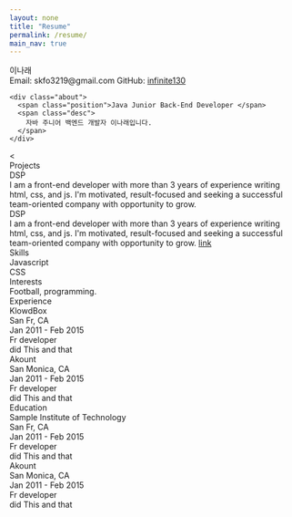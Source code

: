 ```yaml
---
layout: none
title: "Resume"
permalink: /resume/
main_nav: true
---
```


<link rel="stylesheet" href="{{ site.baseurl }}/css/style.css"> <!-- CSS 파일 링크 -->
<link href='https://fonts.googleapis.com/css?family=Lato:400,300,700' rel='stylesheet' type='text/css'>

<div class="container">
  <div class="header">
    <div class="full-name">
      <span class="first-name">이나래</span>
    </div>
<div class="contact-info">
  <span class="email">Email: </span>
  <span class="email-val">skfo3219@gmail.com</span>
  <span class="separator"></span>
  <span class="phone">GitHub: </span>
  <span class="phone-val">
    <a href="https://github.com/infinite130" target="_blank" rel="noopener noreferrer">infinite130</a>
  </span>
</div>



    
    <div class="about">
      <span class="position">Java Junior Back-End Developer </span>
      <span class="desc">
        자바 주니어 백엔드 개발자 이나래입니다.
      </span>
    </div>
  </div>
   <<div class="details">
  <div class="section">
    <div class="section__title">Projects</div> 
    <div class="section__list">
      <div class="section__list-item">
        <div class="name">DSP</div>
        <div class="text">I am a front-end developer with more than 3 years of experience writing html, css, and js. I'm motivated, result-focused and seeking a successful team-oriented company with opportunity to grow.</div>
      </div>
      <div class="section__list-item">
        <div class="name">DSP</div>
        <div class="text">I am a front-end developer with more than 3 years of experience writing html, css, and js. I'm motivated, result-focused and seeking a successful team-oriented company with opportunity to grow. <a href="/login">link</a></div>
      </div>
    </div>
  </div>
  
  <div class="section">
    <div class="section__title">Skills</div>
    <div class="skills">
      <div class="skills__item">
        <div class="left">
          <div class="name">Javascript</div>
        </div>
        <div class="right"></div>
      </div>
      <div class="skills__item">
        <div class="left">
          <div class="name">CSS</div>
        </div>
        <div class="right"></div>
      </div>
    </div>
  </div>
  
  <div class="section">
    <div class="section__title">Interests</div>
    <div class="section__list">
      <div class="section__list-item">Football, programming.</div>
    </div>
  </div>
  
  <div class="section">
    <div class="section__title">Experience</div>
    <div class="section__list">
      <div class="section__list-item">
        <div class="left">
          <div class="name">KlowdBox</div>
          <div class="addr">San Fr, CA</div>
          <div class="duration">Jan 2011 - Feb 2015</div>
        </div>
        <div class="right">
          <div class="name">Fr developer</div>
          <div class="desc">did This and that</div>
        </div>
      </div>
      <div class="section__list-item">
        <div class="left">
          <div class="name">Akount</div>
          <div class="addr">San Monica, CA</div>
          <div class="duration">Jan 2011 - Feb 2015</div>
        </div>
        <div class="right">
          <div class="name">Fr developer</div>
          <div class="desc">did This and that</div>
        </div>
      </div>
    </div>
  </div>
  
  <div class="section">
    <div class="section__title">Education</div>
    <div class="section__list">
      <div class="section__list-item">
        <div class="left">
          <div class="name">Sample Institute of Technology</div>
          <div class="addr">San Fr, CA</div>
          <div class="duration">Jan 2011 - Feb 2015</div>
        </div>
        <div class="right">
          <div class="name">Fr developer</div>
          <div class="desc">did This and that</div>
        </div>
      </div>
      <div class="section__list-item">
        <div class="left">
          <div class="name">Akount</div>
          <div class="addr">San Monica, CA</div>
          <div class="duration">Jan 2011 - Feb 2015</div>
        </div>
        <div class="right">
          <div class="name">Fr developer</div>
          <div class="desc">did This and that</div>
        </div>
      </div>
    </div>
  </div>
</div>
